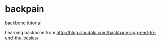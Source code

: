 # backpain
backbone tutorial

Learning backbone from http://blog.cloudoki.com/backbone-app-end-to-end-the-basics/
